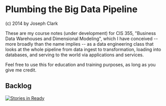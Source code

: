 # Plumbing the Big Data Pipeline
(c) 2014 by Joseph Clark

These are my course notes (under development) for CIS 355, "Business Data Warehouses and Dimensional Modeling", which I have conceived -- more broadly than the name implies -- as a data engineering class that looks at the whole pipeline from data ingest to transformation, loading into databases, and serving to the world via applications and services.

Feel free to use this for education and training purposes, as long as you give me credit.

## Backlog

[![Stories in Ready](https://badge.waffle.io/joeclark-phd/databook.svg?label=ready&title=Ready)](http://waffle.io/joeclark-phd/databook)
